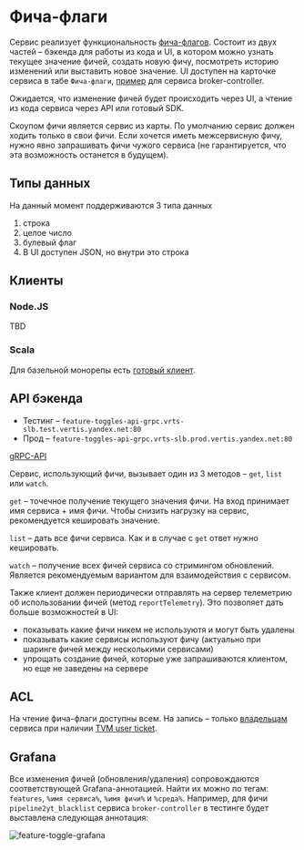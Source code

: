 # Фича-флаги

Сервис реализует функциональность [фича-флагов](https://martinfowler.com/articles/feature-toggles.html).
Состоит из двух частей – бэкенда для работы из кода и UI, в котором можно узнать текущее значение фичей,
создать новую фичу, посмотреть историю изменений или выставить новое значение.
UI доступен на карточке сервиса в табе `Фича-флаги`, [пример](https://admin.vertis.yandex-team.ru/services/broker-controller/feature-toggles) для сервиса broker-controller.

Ожидается, что изменение фичей будет происходить через UI, а чтение из кода сервиса через API или готовый SDK.

Скоупом фичи является сервис из карты. По умолчанию сервис должен ходить только в свои фичи.
Если хочется иметь межсервисную фичу, нужно явно запрашивать фичи чужого сервиса (не гарантируется, что эта возможность останется в будущем).

## Типы данных

На данный момент поддерживаются 3 типа данных
1) строка
2) целое число
3) булевый флаг
4) В UI доступен JSON, но внутри это строка

## Клиенты

### Node.JS

TBD

### Scala

Для базельной монорепы есть [готовый клиент](https://docs.yandex-team.ru/classifieds-infra/verticals-backend/operations/feature-toggles).


## API бэкенда

* Тестинг – `feature-toggles-api-grpc.vrts-slb.test.vertis.yandex.net:80`
* Прод – `feature-toggles-api-grpc.vrts-slb.prod.vertis.yandex.net:80`

[gRPC-API](https://a.yandex-team.ru/arcadia/classifieds/schema-registry/proto/feature-toggles/api.proto)

Сервис, использующий фичи, вызывает один из 3 методов – `get`, `list` или `watch`.

`get` – точечное получение текущего значения фичи. На вход принимает имя сервиса + имя фичи.
Чтобы снизить нагрузку на сервис, рекомендуется кешировать значение.

`list` – дать все фичи сервиса. Как и в случае с `get` ответ нужно кешировать.

`watch` – получение всех фичей сервиса со стримингом обновлений. Является рекомендуемым вариантом
для взаимодействия с сервисом.

Также клиент должен периодически отправлять на сервер телеметрию об использовании фичей (метод `reportTelemetry`). Это позволяет дать больше возможностей в UI:
- показывать какие фичи никем не используютя и могут быть удалены
- показывать какие сервисы используют фичу (актуально при шаринге фичей между несколькими сервисами)
- упрощать создание фичей, которые уже запрашиваются клиентом, но еще не заведены на сервере 

## ACL

На чтение фича-флаги доступны всем. На запись – только [владельцам](../service-map.md) сервиса при наличии [TVM user ticket](https://wiki.yandex-team.ru/passport/tvm2/user-ticket/).

## Grafana

Все изменения фичей (обновления/удаления) сопровождаются соответствующей Grafana-аннотацией. Найти их можно по тегам: `features`, `%имя сервиса%`, `%имя фичи%` и `%среда%`. Например, для фичи `pipeline2yt_blacklist` сервиса `broker-controller` в тестинге будет выставлена следующая аннотация:

![feature-toggle-grafana](feature-toggle-grafana.png)